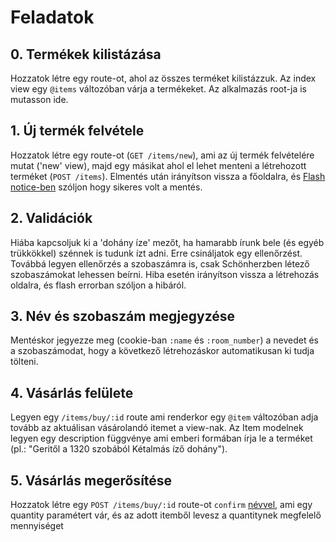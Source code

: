 # Feladatok

## 0. Termékek kilistázása
Hozzatok létre egy route-ot, ahol az összes terméket kilistázzuk. Az index view egy `@items` változóban várja a termékeket. Az alkalmazás root-ja is mutasson ide.

## 1. Új termék felvétele
Hozzatok létre egy route-ot (`GET /items/new`), ami az új termék felvételére mutat ('new' view), majd egy másikat ahol el lehet menteni a létrehozott terméket (`POST /items`). Elmentés után irányítson vissza a főoldalra, és [Flash notice-ben](http://api.rubyonrails.org/classes/ActionDispatch/Flash.html) szóljon hogy sikeres volt a mentés.

## 2. Validációk
Hiába kapcsoljuk ki a 'dohány íze' mezőt, ha hamarabb írunk bele (és egyéb trükkökkel) szénnek is tudunk ízt adni. Erre csináljatok egy ellenőrzést. Továbbá legyen ellenőrzés a szobaszámra is, csak Schönherzben létező szobaszámokat lehessen beírni. Hiba esetén irányítson vissza a létrehozás oldalra, és flash errorban szóljon a hibáról.

## 3. Név és szobaszám megjegyzése
Mentéskor jegyezze meg (cookie-ban `:name` és `:room_number`) a nevedet és a szobaszámodat, hogy a következő létrehozáskor automatikusan ki tudja tölteni.

## 4. Vásárlás felülete
Legyen egy `/items/buy/:id` route ami renderkor egy `@item` változóban adja tovább az aktuálisan vásárolandó itemet a view-nak. Az Item modelnek legyen egy description függvénye ami emberi formában írja le a terméket (pl.: "Geritől a 1320 szobából Kétalmás íző dohány").

## 5. Vásárlás megerősítése
Hozzatok létre egy `POST /items/buy/:id` route-ot `confirm` [névvel](http://guides.rubyonrails.org/routing.html#overriding-the-named-helpers), ami egy quantity paramétert vár, és az adott itemből levesz a quantitynek megfelelő mennyiséget
